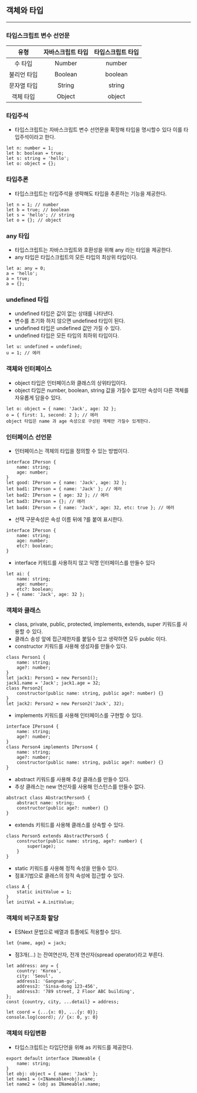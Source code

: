 
## 객체와 타입

--------------------

### 타입스크립트 변수 선언문

|   유형   | 자바스크립트 타입 | 타입스크립트 타입 |
|:------:|:---------:|:---------:|
|  수 타입  |  Number   |  number   |
| 불리언 타입 |  Boolean  |  boolean  |
| 문자열 타입 |  String   |  string   |
| 객체 타입  |  Object   |  object   |

### 타입주석

* 타입스크립트는 자바스크립트 변수 선언문을 확장해 타입을 명시할수 있다 이를 타입주석이라고 한다.
```
let n: number = 1;
let b: boolean = true;
let s: string = 'hello';
let o: object = {};
```

### 타입추론

* 타입스크립트는 타입주석을 생략해도 타입을 추론하는 기능을 제공한다.
```
let n = 1; // number
let b = true; // boolean
let s = 'hello'; // string
let o = {}; // object
```

### any 타입

* 타입스크립트는 자바스크립트와 호환성을 위해 any 라는 타입을 제공한다.
* any 타입은 타입스크립트의 모든 타입의 최상위 타입이다.
```
let a: any = 0;
a = 'hello';
a = true;
a = {};
```

### undefined 타입

* undefined 타입은 값이 없는 상태를 나타낸다.
* 변수를 초기화 하지 않으면 undefined 타입이 된다.
* undefined 타입은 undefined 값만 가질 수 있다.
* undefined 타입은 모든 타입의 최하위 타입이다.
```
let u: undefined = undefined;
u = 1; // 에러
```

### 객체와 인터페이스

* object 타입은 인터페이스와 클래스의 상위타입이다.
* object 타입은 number, boolean, string 값을 가질수 없지만 속성이 다른 객체를 자유롭게 담을수 있다.
```
let o: object = { name: 'Jack', age: 32 };
o = { first: 1, second: 2 }; // 에러
object 타입은 name 과 age 속성으로 구성된 객체만 가질수 있게한다.
```

### 인터페이스 선언문

* 인터페이스는 객체의 타입을 정의할 수 있는 방법이다.
```
interface IPerson {
    name: string;
    age: number;
}
let good: IPerson = { name: 'Jack', age: 32 };
let bad1: IPerson = { name: 'Jack' }; // 에러
let bad2: IPerson = { age: 32 }; // 에러
let bad3: IPerson = {}; // 에러
let bad4: IPerson = { name: 'Jack', age: 32, etc: true }; // 에러
```
* 선택 구문속성은 속성 이름 뒤에 ?를 붙여 표시한다.
```
interface IPerson {
    name: string;
    age: number;
    etc?: boolean;
}
```
* interface 키워드를 사용하지 않고 익명 인터페이스를 만들수 있다
```
let ai: {
    name: string;
    age: number;
    etc?: boolean;
} = { name: 'Jack', age: 32 };
```

### 객체와 클래스

* class, private, public, protected, implements, extends, super 키워드를 사용할 수 있다.
* 클래스 송성 앞에 접근제한자를 붙일수 있고 생략하면 모두 public 이다.
* constructor 키워드를 사용해 생성자를 만들수 있다.
```
class Person1 {
    name: string;
    age?: number;
}
let jack1: Person1 = new Person1();
jack1.name = 'Jack'; jack1.age = 32;
class Person2{
    constructor(public name: string, public age?: number) {}
}
let jack2: Person2 = new Person2('Jack', 32);
```
* implements 키워드를 사용해 인터페이스를 구현할 수 있다.
```
interface IPerson4 {
    name: string;
    age?: number;
}
class Person4 implements IPerson4 {
    name: string;
    age?: number;
    constructor(public name: string, public age?: number) {}
}
```
* abstract 키워드를 사용해 추상 클래스를 만들수 있다.
* 추상 클래스는 new 연산자를 사용해 인스턴스를 만들수 없다.
```
abstract class AbstractPerson5 {
    abstract name: string;
    constructor(public age?: number) {}
}
```
* extends 키워드를 사용해 클래스를 상속할 수 있다.
```
class Person5 extends AbstractPerson5 {
    constructor(public name: string, age?: number) {
        super(age);
    }
}
```
* static 키워드를 사용해 정적 속성을 만들수 있다.
* 점표기법으로 클래스의 정적 속성에 접근할 수 있다.
```
class A {
    static initValue = 1;
}
let initVal = A.initValue;
```

### 객체의 비구조화 할당

* ESNext 문법으로 배열과 튜플에도 적용할수 있다.
```
let {name, age} = jack;
```
* 점3개(...) 는 잔여연산자, 전개 연산자(spread operator)라고 부른다.
```
let address: any = {
    country: 'Korea',
    city: 'Seoul',
    address1: 'Gangnam-gu',
    address2: 'Sinsa-dong 123-456',
    address3: '789 street, 2 Floor ABC building',
};
const {country, city, ...detail} = address;

let coord = {...{x: 0}, ...{y: 0}};
console.log(coord); // {x: 0, y: 0}
```

### 객체의 타입변환

* 타입스크립트는 타입단언을 위해 as 키워드를 제공한다.
```
export default interface INameable {
    name: string;
}
let obj: object = { name: 'Jack' };
let name1 = (<INameable>obj).name;
let name2 = (obj as INameable).name;
```